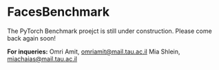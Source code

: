 # FacesBenchmark

The PyTorch Benchmark proejct is still under construction. Please come back again soon!

**For inqueries:** 
Omri Amit, omriamit@mail.tau.ac.il
Mia Shlein, miachaias@mail.tau.ac.il
